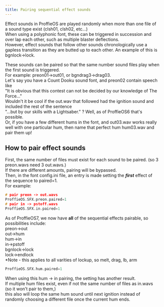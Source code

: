 ```yaml
---
title: Pairing sequential effect sounds
---
```

Effect sounds in ProffieOS are played randomly when more than one file of a sound type exist (clsh01, clsh02, etc...)  
When using a polyphonic font, these can be triggered in succession and over lap each other, such as multiple blaster deflections.  
However, effect sounds that follow other sounds chronologically use a gapless transition as they are butted up to each other. An example of this is bgnlock->lock.  

These sounds can be paired so that the same number sound files play when the first sound is triggered.  
For example: preon01->out01, or bgndrag3->drag03.  
Let's say you have a Count Dooku sound font, and preon02 contain speech like  
"It is obvious that this contest can not be decided by our knowledge of The Force..."  
Wouldn't it be cool if the out.wav that followed had the ignition sound and included the rest of the sentence  
"...but by our skills with a Lightsaber." ? Well, as of ProffieOS6 that's possible.  
Or, if you have a few different hums in the font, and out03.wav works really well with one particular hum, then name that perfect hum hum03.wav and pair them up!  

## How to pair effect sounds
First, the same number of files must exist for each sound to be paired. (so 3 preon.wavs need 3 out.wavs.)  
If there are different amounts, pairing will be bypassed.  
Then, in the font config.ini file, an entry is made setting the ***first*** effect of the sequence to paired=1.   
For example:
```cpp
# pair preon -> out.wavs
ProffieOS.SFX.preon.paired=1
# pair in -> pstoff.wavs
ProffieOS.SFX.in.paired=1
```
As of ProffieOS7, we now have **all** of the sequential effects pairable, so possibilities include:  
preon->out  
out->hum  
hum->in  
in->pstoff  
bgnlock->lock  
lock->endlock  
*Note - this applies to all varities of lockup, so melt, drag, lb, arm  
 
```cpp
ProffieOS.SFX.hum.paired=1
```
When using this hum -> in pairing, the setting has another result.  
If multiple hum files exist, even if not the same number of files as in.wavs (so it won't pair to them,)  
this also will loop the same hum sound until next ignition instead of randomly choosing a different file once the current hum ends.  
